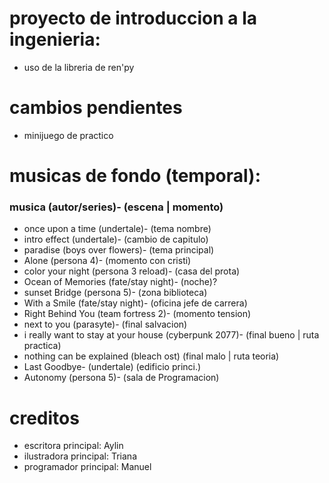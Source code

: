 # proyecto de introduccion a la ingenieria:
- uso de la libreria de ren'py

# cambios pendientes
- minijuego de practico
# musicas de fondo (temporal):
### musica (autor/series)- (escena | momento) 
- once upon a time (undertale)- (tema nombre)
- intro effect (undertale)- (cambio de capitulo)
- paradise (boys over flowers)- (tema principal)
- Alone (persona 4)- (momento con cristi) 
- color your night (persona 3 reload)- (casa del prota)
- Ocean of Memories (fate/stay night)- (noche)?
- sunset Bridge (persona 5)- (zona biblioteca)
- With a Smile (fate/stay night)- (oficina jefe de carrera)
- Right Behind You (team fortress 2)- (momento tension)
- next to you (parasyte)- (final salvacion)
- i really want to stay at your house (cyberpunk 2077)- (final bueno | ruta practica)
- nothing can be explained (bleach ost) (final malo | ruta teoria)
- Last Goodbye- (undertale) (edificio princi.)
- Autonomy (persona 5)- (sala de Programacion)
# creditos
- escritora principal: Aylin
- ilustradora principal: Triana
- programador principal: Manuel

